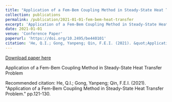 ```yaml
---
title: "Application of a Fem-Bem Coupling Method in Steady-State Heat Transfer Problem"
collection: publications
permalink: /publication/2021-01-01-fem-bem-heat-transfer
excerpt: 'Application of a Fem-Bem Coupling Method in Steady-State Heat Transfer Problem'
date: 2021-01-01
venue: 'Conference Paper'
paperurl: 'https://doi.org/10.2495/be440101'
citation: 'He, Q.I.; Gong, Yanpeng; Qin, F.E.I. (2021). &quot;Application of a Fem-Bem Coupling Method in Steady-State Heat Transfer Problem.&quot; pp.121-130.'
---
```


<a href='https://doi.org/10.2495/be440101'>Download paper here</a>

Application of a Fem-Bem Coupling Method in Steady-State Heat Transfer Problem

Recommended citation: He, Q.I.; Gong, Yanpeng; Qin, F.E.I. (2021). "Application of a Fem-Bem Coupling Method in Steady-State Heat Transfer Problem." pp.121-130.